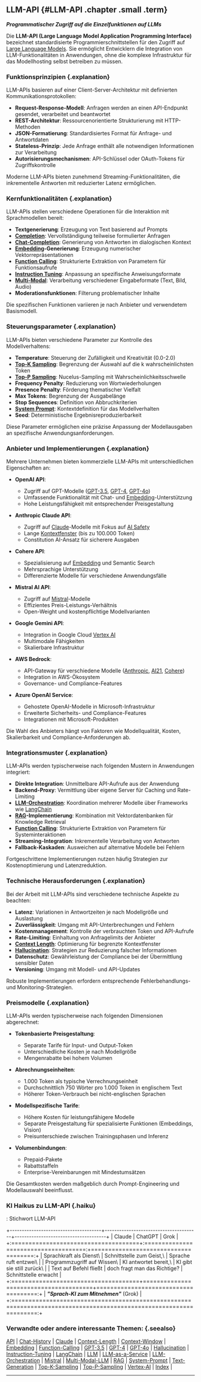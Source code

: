## LLM-API {#LLM-API .chapter .small .term}

***Programmatischer Zugriff auf die Einzelfunktionen auf LLMs***

Die **LLM-API (Large Language Model Application Programming Interface)** bezeichnet standardisierte Programmierschnittstellen für den Zugriff auf [Large Language Models](#LLM).
Sie ermöglicht Entwicklern die Integration von LLM-Funktionalitäten in Anwendungen, ohne die komplexe Infrastruktur für das Modellhosting selbst betreiben zu müssen.

### Funktionsprinzipien {.explanation}

LLM-APIs basieren auf einer Client-Server-Architektur mit definierten Kommunikationsprotokollen:

- **Request-Response-Modell**: Anfragen werden an einen API-Endpunkt gesendet, verarbeitet und beantwortet
- **REST-Architektur**: Ressourcenorientierte Strukturierung mit HTTP-Methoden
- **JSON-Formatierung**: Standardisiertes Format für Anfrage- und Antwortdaten
- **Stateless-Prinzip**: Jede Anfrage enthält alle notwendigen Informationen zur Verarbeitung
- **Autorisierungsmechanismen**: API-Schlüssel oder OAuth-Tokens für Zugriffskontrolle

Moderne LLM-APIs bieten zunehmend Streaming-Funktionalitäten, die inkrementelle Antworten mit reduzierter Latenz ermöglichen.

### Kernfunktionalitäten {.explanation}

LLM-APIs stellen verschiedene Operationen für die Interaktion mit Sprachmodellen bereit:

- **Textgenerierung**: Erzeugung von Text basierend auf Prompts
- **[Completion](#Text-Generation)**: Vervollständigung teilweise formulierter Anfragen
- **[Chat-Completion](#Chat-History)**: Generierung von Antworten im dialogischen Kontext
- **[Embedding](#Embedding)-Generierung**: Erzeugung numerischer Vektorrepräsentationen
- **[Function Calling](#Function-Calling)**: Strukturierte Extraktion von Parametern für Funktionsaufrufe
- **[Instruction Tuning](#Instruction-Tuning)**: Anpassung an spezifische Anweisungsformate
- **[Multi-Modal](#Multi-Modal-LLM)**: Verarbeitung verschiedener Eingabeformate (Text, Bild, Audio)
- **Moderationsfunktionen**: Filterung problematischer Inhalte

Die spezifischen Funktionen variieren je nach Anbieter und verwendetem Basismodell.

### Steuerungsparameter {.explanation}

LLM-APIs bieten verschiedene Parameter zur Kontrolle des Modellverhaltens:

- **Temperature**: Steuerung der Zufälligkeit und Kreativität (0.0-2.0)
- **[Top-K Sampling](#Top-K-Sampling)**: Begrenzung der Auswahl auf die k wahrscheinlichsten Token
- **[Top-P Sampling](#Top-P-Sampling)**: Nucelus-Sampling mit Wahrscheinlichkeitsschwelle
- **Frequency Penalty**: Reduzierung von Wortwiederholungen
- **Presence Penalty**: Förderung thematischer Vielfalt
- **Max Tokens**: Begrenzung der Ausgabelänge
- **Stop Sequences**: Definition von Abbruchkriterien
- **[System Prompt](#System-Prompt)**: Kontextdefinition für das Modellverhalten
- **Seed**: Deterministische Ergebnisreproduzierbarkeit

Diese Parameter ermöglichen eine präzise Anpassung der Modellausgaben an spezifische Anwendungsanforderungen.

### Anbieter und Implementierungen {.explanation}

Mehrere Unternehmen bieten kommerzielle LLM-APIs mit unterschiedlichen Eigenschaften an:

- **OpenAI API**:
  - Zugriff auf GPT-Modelle ([GPT-3.5](#GPT-3.5), [GPT-4](#GPT-4), [GPT-4o](#GPT-4o))
  - Umfassende Funktionalität mit Chat- und [Embedding](#Embedding)-Unterstützung
  - Hohe Leistungsfähigkeit mit entsprechender Preisgestaltung

- **Anthropic Claude API**:
  - Zugriff auf [Claude](#Claude)-Modelle mit Fokus auf [AI Safety](#AI-Safety)
  - Lange [Kontextfenster](#Context-Window) (bis zu 100.000 Token)
  - Constitution AI-Ansatz für sicherere Ausgaben

- **Cohere API**:
  - Spezialisierung auf [Embedding](#Embedding) und Semantic Search
  - Mehrsprachige Unterstützung
  - Differenzierte Modelle für verschiedene Anwendungsfälle

- **Mistral AI API**:
  - Zugriff auf [Mistral](#Mistral)-Modelle
  - Effizientes Preis-Leistungs-Verhältnis
  - Open-Weight und kostenpflichtige Modellvarianten

- **Google Gemini API**:
  - Integration in Google Cloud [Vertex AI](#Vertex-AI)
  - Multimodale Fähigkeiten
  - Skalierbare Infrastruktur

- **AWS Bedrock**:
  - API-Gateway für verschiedene Modelle ([Anthropic](#Anthropic), [AI21](#AI21), [Cohere](#Cohere))
  - Integration in AWS-Ökosystem
  - Governance- und Compliance-Features

- **Azure OpenAI Service**:
  - Gehostete OpenAI-Modelle in Microsoft-Infrastruktur
  - Erweiterte Sicherheits- und Compliance-Features
  - Integrationen mit Microsoft-Produkten

Die Wahl des Anbieters hängt von Faktoren wie Modellqualität, Kosten, Skalierbarkeit und Compliance-Anforderungen ab.

### Integrationsmuster {.explanation}

LLM-APIs werden typischerweise nach folgenden Mustern in Anwendungen integriert:

- **Direkte Integration**: Unmittelbare API-Aufrufe aus der Anwendung
- **Backend-Proxy**: Vermittlung über eigene Server für Caching und Rate-Limiting
- **[LLM-Orchestration](#LLM-Orchestration)**: Koordination mehrerer Modelle über Frameworks wie [LangChain](#LangChain)
- **[RAG](#RAG)-Implementierung**: Kombination mit Vektordatenbanken für Knowledge Retrieval
- **[Function Calling](#Function-Calling)**: Strukturierte Extraktion von Parametern für Systeminteraktionen
- **Streaming-Integration**: Inkrementelle Verarbeitung von Antworten
- **Fallback-Kaskaden**: Ausweichen auf alternative Modelle bei Fehlern

Fortgeschrittene Implementierungen nutzen häufig Strategien zur Kostenoptimierung und Latenzreduktion.

### Technische Herausforderungen {.explanation}

Bei der Arbeit mit LLM-APIs sind verschiedene technische Aspekte zu beachten:

- **Latenz**: Variationen in Antwortzeiten je nach Modellgröße und Auslastung
- **Zuverlässigkeit**: Umgang mit API-Unterbrechungen und Fehlern
- **Kostenmanagement**: Kontrolle der verbrauchten Token und API-Aufrufe
- **Rate-Limiting**: Einhaltung von Anfragelimits der Anbieter
- **[Context Length](#Context-Length)**: Optimierung für begrenzte Kontextfenster
- **[Hallucination](#Hallucination)**: Strategien zur Reduzierung falscher Informationen
- **Datenschutz**: Gewährleistung der Compliance bei der Übermittlung sensibler Daten
- **Versioning**: Umgang mit Modell- und API-Updates

Robuste Implementierungen erfordern entsprechende Fehlerbehandlungs- und Monitoring-Strategien.

### Preismodelle {.explanation}

LLM-APIs werden typischerweise nach folgenden Dimensionen abgerechnet:

- **Tokenbasierte Preisgestaltung**:
  - Separate Tarife für Input- und Output-Token
  - Unterschiedliche Kosten je nach Modellgröße
  - Mengenrabatte bei hohem Volumen

- **Abrechnungseinheiten**:
  - 1.000 Token als typische Verrechnungseinheit
  - Durchschnittlich 750 Wörter pro 1.000 Token in englischem Text
  - Höherer Token-Verbrauch bei nicht-englischen Sprachen

- **Modellspezifische Tarife**:
  - Höhere Kosten für leistungsfähigere Modelle
  - Separate Preisgestaltung für spezialisierte Funktionen (Embeddings, Vision)
  - Preisunterschiede zwischen Trainingsphasen und Inferenz

- **Volumenbindungen**:
  - Prepaid-Pakete
  - Rabattstaffeln
  - Enterprise-Vereinbarungen mit Mindestumsätzen

Die Gesamtkosten werden maßgeblich durch Prompt-Engineering und Modellauswahl beeinflusst.

### KI Haikus zu LLM-API {.haiku}

: Stichwort LLM-API

+--------------------------------------+---------------------------------------+--------------------------------------+
| Claude                               | ChatGPT                               | Grok                                 |
+:=====================================+:=====================================:+=====================================:+
| Sprachkraft als Dienst\              | Schnittstelle zum Geist,\             | Sprache ruft entzwei\                |
| Programmzugriff auf Wissen\          | KI antwortet bereit,\                 | KI gibt sie still zurück\            |
| Text auf Befehl fließt               | doch fragt man das Richtige?          | Schnittstelle erwacht                |
+:=====================================+=======================================+=====================================:+
|  ***"Sprach-KI zum Mitnehmen"*** (Grok)                                                                             |
+:===================================================================================================================:+

### Verwandte oder andere interessante Themen: {.seealso}

[API](#API) |
[Chat-History](#Chat-History) |
[Claude](#Claude) |
[Context-Length](#Context-Length) |
[Context-Window](#Context-Window) |
[Embedding](#Embedding) |
[Function-Calling](#Function-Calling) |
[GPT-3.5](#GPT-3.5) |
[GPT-4](#GPT-4) |
[GPT-4o](#GPT-4o) |
[Hallucination](#Hallucination) |
[Instruction-Tuning](#Instruction-Tuning) |
[LangChain](#LangChain) |
[LLM](#LLM) |
[LLM-as-a-Service](#LLM-as-a-Service) |
[LLM-Orchestration](#LLM-Orchestration) |
[Mistral](#Mistral) |
[Multi-Modal-LLM](#Multi-Modal-LLM) |
[RAG](#RAG) |
[System-Prompt](#System-Prompt) |
[Text-Generation](#Text-Generation) |
[Top-K-Sampling](#Top-K-Sampling) |
[Top-P-Sampling](#Top-P-Sampling) |
[Vertex-AI](#Vertex-AI) |
[Index](#Index) |

----


